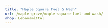 ```yaml
---
title: "Maple Square Fuel & Wash"
url: /maple-grove/maple-square-fuel-und-wash/
shop: Lebensmittel
---
```

